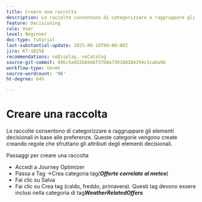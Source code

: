 ```yaml
---
title: Creare una raccolta
description: Le raccolte consentono di categorizzare e raggruppare gli elementi decisionali in base alle preferenze. Queste categorie vengono create creando regole che sfruttano gli attributi degli elementi decisionali.
feature: Decisioning
role: User
level: Beginner
doc-type: Tutorial
last-substantial-update: 2025-06-10T00:00:00Z
jira: KT-18258
recommendations: noDisplay, noCatalog
source-git-commit: d46c5a922b8448f57b8a730188284294c3caba96
workflow-type: tm+mt
source-wordcount: '96'
ht-degree: 64%

---
```



# Creare una raccolta

Le raccolte consentono di categorizzare e raggruppare gli elementi decisionali in base alle preferenze. Queste categorie vengono create creando regole che sfruttano gli attributi degli elementi decisionali.

Passaggi per creare una raccolta

* Accedi a Journey Optimizer
* Passa a Tag ->Crea categoria tag(_&#x200B;**Offerte correlate al meteo**&#x200B;_)
* Fai clic su Salva
* Fai clic su Crea tag (caldo, freddo, primavera). Questi tag devono essere inclusi nella categoria di tag _&#x200B;**WeatherRelatedOffers**&#x200B;_

